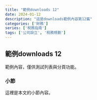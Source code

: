 ```yaml
---
title: "範例downloads 12"
date: 2024-01-12
description: "這是downloads範例內容第12篇"
categories: ['財務']
series: ['稅務指南']
tags: ['公司設立', '稅務規劃']
---
```


## 範例downloads 12

範例內容，僅供測試列表與分頁功能。

### 小節
這裡是本文的小節內容。